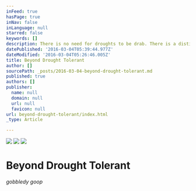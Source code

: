 ```yaml
---
inFeed: true
hasPage: true
inNav: false
inLanguage: null
starred: false
keywords: []
description: There is no need for droughts to be drab. There is a distinct tropical vibe in this succulent and juicy garden.
datePublished: '2016-03-04T05:39:44.977Z'
dateModified: '2016-03-04T05:26:46.005Z'
title: Beyond Drought Tolerant
author: []
sourcePath: _posts/2016-03-04-beyond-drought-tolerant.md
published: true
authors: []
publisher:
  name: null
  domain: null
  url: null
  favicon: null
url: beyond-drought-tolerant/index.html
_type: Article

---
```

![](https://the-grid-user-content.s3-us-west-2.amazonaws.com/70a68e6a-c314-420f-ad6e-5e0aebac91e0.jpg)
![](https://the-grid-user-content.s3-us-west-2.amazonaws.com/f4d4e093-e044-4cc1-9f33-34c38e538d82.jpg)
![](https://the-grid-user-content.s3-us-west-2.amazonaws.com/79b8f7d3-6ea4-46cb-ae8a-d38f6a70c4b2.jpg)

# Beyond Drought Tolerant

_gobbledy goop_